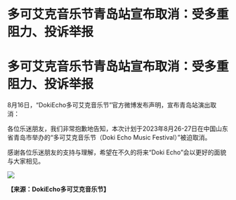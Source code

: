 # 多可艾克音乐节青岛站宣布取消：受多重阻力、投诉举报

# 多可艾克音乐节青岛站宣布取消：受多重阻力、投诉举报

8月16日，“DokiEcho多可艾克音乐节”官方微博发布声明，宣布青岛站演出取消：

各位乐迷朋友，我们非常抱歉地告知，本次计划于2023年8月26-27日在中国山东省青岛市举办的“多可艾克音乐节（Doki Echo Music
Festival）”被迫取消。

感谢各位乐迷朋友的支持与理解，希望在不久的将来“Doki Echo”会以更好的面貌与大家相见。 ​​​

![](https://inews.gtimg.com/om_bt/OUY41QOEMprC_tLaBeNrSzLraK6gHVNI6WqoO3ZCu6cFwAA/1000)

**【来源：DokiEcho多可艾克音乐节】**

